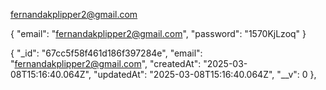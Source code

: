 fernandakplipper2@gmail.com



{
  "email": "fernandakplipper2@gmail.com",
  "password": "1570KjLzoq"
}


  {
    "_id": "67cc5f58f461d186f397284e",
    "email": "fernandakplipper2@gmail.com",
    "createdAt": "2025-03-08T15:16:40.064Z",
    "updatedAt": "2025-03-08T15:16:40.064Z",
    "__v": 0
  },